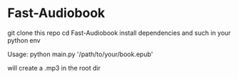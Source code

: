 # Fast-Audiobook

git clone this repo
cd Fast-Audiobook
install dependencies and such in your python env

Usage:
python main.py '/path/to/your/book.epub'

will create a .mp3 in the root dir
